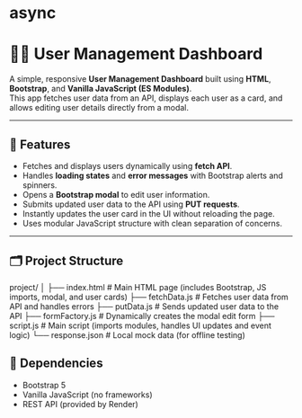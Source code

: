 # async
# 🧑‍💻 User Management Dashboard

A simple, responsive **User Management Dashboard** built using **HTML**, **Bootstrap**, and **Vanilla JavaScript (ES Modules)**.  
This app fetches user data from an API, displays each user as a card, and allows editing user details directly from a modal.

---

## 🚀 Features

- Fetches and displays users dynamically using **fetch API**.  
- Handles **loading states** and **error messages** with Bootstrap alerts and spinners.  
- Opens a **Bootstrap modal** to edit user information.  
- Submits updated user data to the API using **PUT requests**.  
- Instantly updates the user card in the UI without reloading the page.  
- Uses modular JavaScript structure with clean separation of concerns.

---

## 🗂️ Project Structure

project/
│
├── index.html # Main HTML page (includes Bootstrap, JS imports, modal, and user cards)
├── fetchData.js # Fetches user data from API and handles errors
├── putData.js # Sends updated user data to the API
├── formFactory.js # Dynamically creates the modal edit form
├── script.js # Main script (imports modules, handles UI updates and event logic)
└── response.json # Local mock data (for offline testing)

## 🧩 Dependencies
- Bootstrap 5
- Vanilla JavaScript (no frameworks)
- REST API (provided by Render)